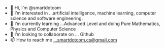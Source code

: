 - 👋 Hi, I’m @smartdotcom
- 👀 I’m interested in ...artificial intelligence, machine learning, computer science and software engineering. 
- 🌱 I’m currently learning ...Advanced Level and doing Pure Mathematics, Physics and Computer Science 
- 💞️ I’m looking to collaborate on ... Github
- 📫 How to reach me ...smartdotcom.cs@gmail.com

<!---
smartdotcom/smartdotcom is a ✨ special ✨ repository because its `README.md` (this file) appears on your GitHub profile.
You can click the Preview link to take a look at your changes.
--->
